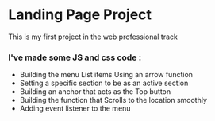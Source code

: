 # Landing Page Project

This is my first project in the web professional track

### I've made some JS and css code :
* Building the menu List items Using an arrow function 
* Setting a specific section to be as an active section
* Building an anchor that acts as the Top button 
* Building the function that Scrolls to the location smoothly
* Adding event listener to the menu